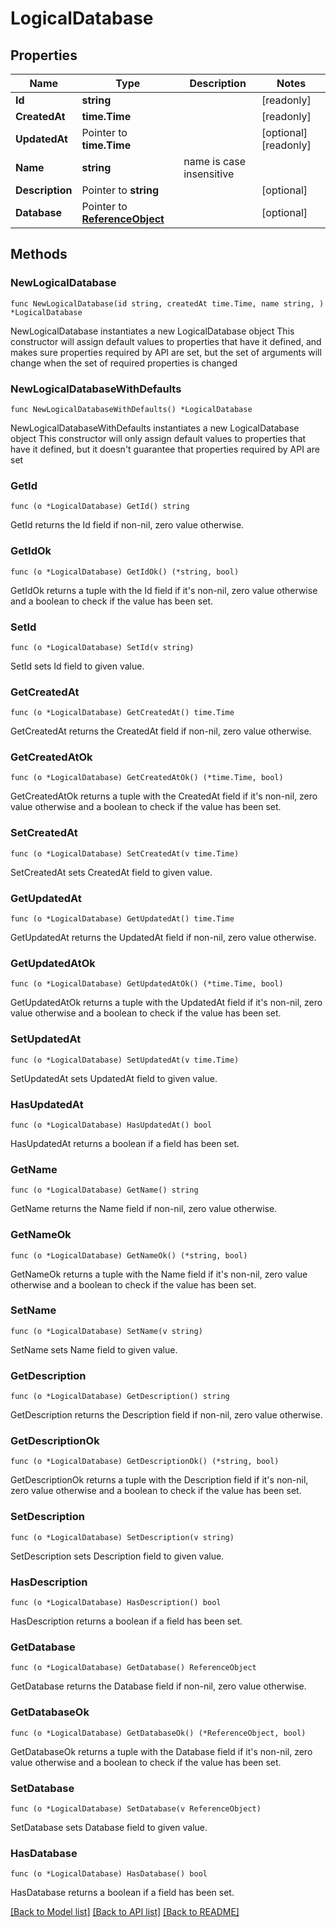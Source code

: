 # LogicalDatabase

## Properties

Name | Type | Description | Notes
------------ | ------------- | ------------- | -------------
**Id** | **string** |  | [readonly] 
**CreatedAt** | **time.Time** |  | [readonly] 
**UpdatedAt** | Pointer to **time.Time** |  | [optional] [readonly] 
**Name** | **string** | name is case insensitive | 
**Description** | Pointer to **string** |  | [optional] 
**Database** | Pointer to [**ReferenceObject**](ReferenceObject.md) |  | [optional] 

## Methods

### NewLogicalDatabase

`func NewLogicalDatabase(id string, createdAt time.Time, name string, ) *LogicalDatabase`

NewLogicalDatabase instantiates a new LogicalDatabase object
This constructor will assign default values to properties that have it defined,
and makes sure properties required by API are set, but the set of arguments
will change when the set of required properties is changed

### NewLogicalDatabaseWithDefaults

`func NewLogicalDatabaseWithDefaults() *LogicalDatabase`

NewLogicalDatabaseWithDefaults instantiates a new LogicalDatabase object
This constructor will only assign default values to properties that have it defined,
but it doesn't guarantee that properties required by API are set

### GetId

`func (o *LogicalDatabase) GetId() string`

GetId returns the Id field if non-nil, zero value otherwise.

### GetIdOk

`func (o *LogicalDatabase) GetIdOk() (*string, bool)`

GetIdOk returns a tuple with the Id field if it's non-nil, zero value otherwise
and a boolean to check if the value has been set.

### SetId

`func (o *LogicalDatabase) SetId(v string)`

SetId sets Id field to given value.


### GetCreatedAt

`func (o *LogicalDatabase) GetCreatedAt() time.Time`

GetCreatedAt returns the CreatedAt field if non-nil, zero value otherwise.

### GetCreatedAtOk

`func (o *LogicalDatabase) GetCreatedAtOk() (*time.Time, bool)`

GetCreatedAtOk returns a tuple with the CreatedAt field if it's non-nil, zero value otherwise
and a boolean to check if the value has been set.

### SetCreatedAt

`func (o *LogicalDatabase) SetCreatedAt(v time.Time)`

SetCreatedAt sets CreatedAt field to given value.


### GetUpdatedAt

`func (o *LogicalDatabase) GetUpdatedAt() time.Time`

GetUpdatedAt returns the UpdatedAt field if non-nil, zero value otherwise.

### GetUpdatedAtOk

`func (o *LogicalDatabase) GetUpdatedAtOk() (*time.Time, bool)`

GetUpdatedAtOk returns a tuple with the UpdatedAt field if it's non-nil, zero value otherwise
and a boolean to check if the value has been set.

### SetUpdatedAt

`func (o *LogicalDatabase) SetUpdatedAt(v time.Time)`

SetUpdatedAt sets UpdatedAt field to given value.

### HasUpdatedAt

`func (o *LogicalDatabase) HasUpdatedAt() bool`

HasUpdatedAt returns a boolean if a field has been set.

### GetName

`func (o *LogicalDatabase) GetName() string`

GetName returns the Name field if non-nil, zero value otherwise.

### GetNameOk

`func (o *LogicalDatabase) GetNameOk() (*string, bool)`

GetNameOk returns a tuple with the Name field if it's non-nil, zero value otherwise
and a boolean to check if the value has been set.

### SetName

`func (o *LogicalDatabase) SetName(v string)`

SetName sets Name field to given value.


### GetDescription

`func (o *LogicalDatabase) GetDescription() string`

GetDescription returns the Description field if non-nil, zero value otherwise.

### GetDescriptionOk

`func (o *LogicalDatabase) GetDescriptionOk() (*string, bool)`

GetDescriptionOk returns a tuple with the Description field if it's non-nil, zero value otherwise
and a boolean to check if the value has been set.

### SetDescription

`func (o *LogicalDatabase) SetDescription(v string)`

SetDescription sets Description field to given value.

### HasDescription

`func (o *LogicalDatabase) HasDescription() bool`

HasDescription returns a boolean if a field has been set.

### GetDatabase

`func (o *LogicalDatabase) GetDatabase() ReferenceObject`

GetDatabase returns the Database field if non-nil, zero value otherwise.

### GetDatabaseOk

`func (o *LogicalDatabase) GetDatabaseOk() (*ReferenceObject, bool)`

GetDatabaseOk returns a tuple with the Database field if it's non-nil, zero value otherwise
and a boolean to check if the value has been set.

### SetDatabase

`func (o *LogicalDatabase) SetDatabase(v ReferenceObject)`

SetDatabase sets Database field to given value.

### HasDatabase

`func (o *LogicalDatabase) HasDatabase() bool`

HasDatabase returns a boolean if a field has been set.


[[Back to Model list]](../README.md#documentation-for-models) [[Back to API list]](../README.md#documentation-for-api-endpoints) [[Back to README]](../README.md)


